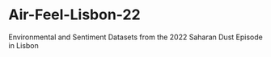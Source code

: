 # Air-Feel-Lisbon-22
Environmental and Sentiment Datasets from the 2022 Saharan Dust Episode in Lisbon
